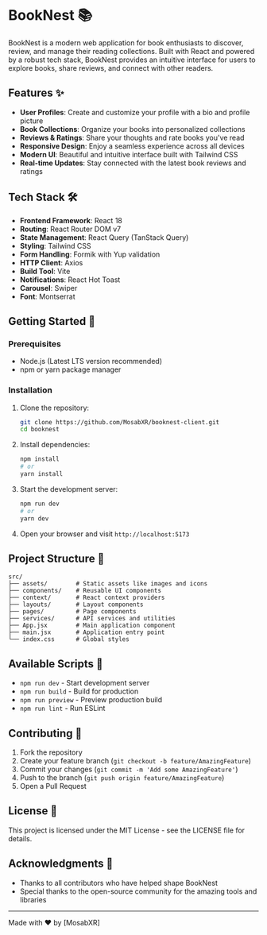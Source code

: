 # BookNest 📚

BookNest is a modern web application for book enthusiasts to discover, review, and manage their reading collections. Built with React and powered by a robust tech stack, BookNest provides an intuitive interface for users to explore books, share reviews, and connect with other readers.

## Features ✨

- **User Profiles**: Create and customize your profile with a bio and profile picture
- **Book Collections**: Organize your books into personalized collections
- **Reviews & Ratings**: Share your thoughts and rate books you've read
- **Responsive Design**: Enjoy a seamless experience across all devices
- **Modern UI**: Beautiful and intuitive interface built with Tailwind CSS
- **Real-time Updates**: Stay connected with the latest book reviews and ratings

## Tech Stack 🛠

- **Frontend Framework**: React 18
- **Routing**: React Router DOM v7
- **State Management**: React Query (TanStack Query)
- **Styling**: Tailwind CSS
- **Form Handling**: Formik with Yup validation
- **HTTP Client**: Axios
- **Build Tool**: Vite
- **Notifications**: React Hot Toast
- **Carousel**: Swiper
- **Font**: Montserrat

## Getting Started 🚀

### Prerequisites

- Node.js (Latest LTS version recommended)
- npm or yarn package manager

### Installation

1. Clone the repository:

   ```bash
   git clone https://github.com/MosabXR/booknest-client.git
   cd booknest
   ```

2. Install dependencies:

   ```bash
   npm install
   # or
   yarn install
   ```

3. Start the development server:

   ```bash
   npm run dev
   # or
   yarn dev
   ```

4. Open your browser and visit `http://localhost:5173`

## Project Structure 📁

```
src/
├── assets/        # Static assets like images and icons
├── components/    # Reusable UI components
├── context/       # React context providers
├── layouts/       # Layout components
├── pages/         # Page components
├── services/      # API services and utilities
├── App.jsx        # Main application component
├── main.jsx       # Application entry point
└── index.css      # Global styles
```

## Available Scripts 📜

- `npm run dev` - Start development server
- `npm run build` - Build for production
- `npm run preview` - Preview production build
- `npm run lint` - Run ESLint

## Contributing 🤝

1. Fork the repository
2. Create your feature branch (`git checkout -b feature/AmazingFeature`)
3. Commit your changes (`git commit -m 'Add some AmazingFeature'`)
4. Push to the branch (`git push origin feature/AmazingFeature`)
5. Open a Pull Request

## License 📄

This project is licensed under the MIT License - see the LICENSE file for details.

## Acknowledgments 🙏

- Thanks to all contributors who have helped shape BookNest
- Special thanks to the open-source community for the amazing tools and libraries

---

Made with ❤️ by [MosabXR]
